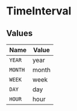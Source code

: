 # TimeInterval


## Values

| Name    | Value   |
| ------- | ------- |
| `YEAR`  | year    |
| `MONTH` | month   |
| `WEEK`  | week    |
| `DAY`   | day     |
| `HOUR`  | hour    |